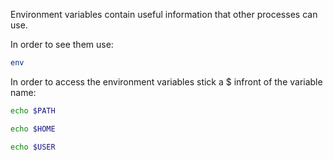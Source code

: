 Environment variables contain useful information that other processes can use.

In order to see them use:

```bash
env
```

In order to access the environment variables stick a $ infront of the variable name:

```bash
echo $PATH
```
```bash
echo $HOME
```
```bash
echo $USER
```